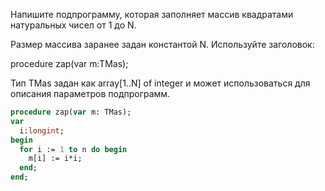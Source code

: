 Напишите подпрограмму, которая заполняет массив квадратами натуральных чисел от 1 до N.

Размер массива заранее задан константой N. Используйте заголовок:

procedure zap(var m:TMas);

Тип ТMas задан как array[1..N] of integer и может использоваться для описания параметров подпрограмм.

```pascal
procedure zap(var m: TMas);
var
  i:longint;
begin
  for i := 1 to n do begin
    m[i] := i*i;
  end;
end;
```
